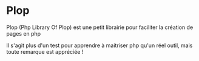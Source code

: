 # Plop
Plop (Php Library Of Plop) est une petit librairie pour faciliter la création de pages en php

Il s'agit plus d'un test pour apprendre à maitriser php qu'un réel outil, mais toute remarque est appréciée !
